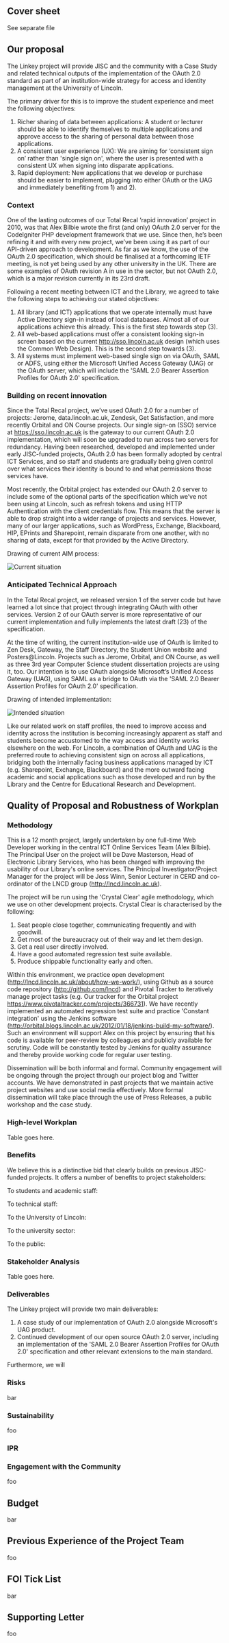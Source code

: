 ## Cover sheet

See separate file

## Our proposal

The Linkey project will provide JISC and the community with a Case Study and related technical outputs of the implementation of the OAuth 2.0 standard as part of an institution-wide strategy for access and identity management at the University of Lincoln. 

The primary driver for this is to improve the student experience and meet the following objectives:

1. Richer sharing of data between applications: A student or lecturer should be able to identify themselves to multiple applications and approve access to the sharing of personal data between those applications.
2. A consistent user experience (UX): We are aiming for ‘consistent sign on’ rather than 'single sign on', where the user is presented with a consistent UX when signing into disparate applications.
3. Rapid deployment: New applications that we develop or purchase should be easier to implement, plugging into either OAuth or the UAG and immediately benefiting from 1) and 2).

### Context

One of the lasting outcomes of our Total Recal ‘rapid innovation’ project in 2010, was that Alex Bilbie wrote the first (and only) OAuth 2.0 server for the CodeIgniter PHP development framework that we use. Since then, he’s been refining it and with every new project, we’ve been using it as part of our API-driven approach to development. As far as we know, the use of the OAuth 2.0 specification, which should be finalised at a forthcoming IETF meeting, is not yet being used by any other university in the UK. There are some examples of OAuth revision A in use in the sector, but not OAuth 2.0, which is a major revision currently in its 23rd draft.

Following a recent meeting between ICT and the Library, we agreed to take the following steps to achieving our stated objectives:

1. All library (and ICT) applications that we operate internally must have Active Directory sign-in instead of local databases. Almost all of our applications achieve this already. This is the first step towards step (3).
2. All web-based applications must offer a consistent looking sign-in screen based on the current http://sso.lincoln.ac.uk design (which uses the Common Web Design). This is the second step towards (3).
3. All systems must implement web-based single sign on via OAuth, SAML or ADFS, using either the Microsoft Unified Access Gateway (UAG) or the OAuth server, which will include the 'SAML 2.0 Bearer Assertion Profiles for OAuth 2.0' specification.


### Building on recent innovation

Since the Total Recal project, we’ve used OAuth 2.0 for a number of projects: Jerome, data.lincoln.ac.uk, Zendesk, Get Satisfaction, and more recently Orbital and ON Course projects.  Our single sign-on (SSO) service at https://sso.lincoln.ac.uk is the gateway to our current OAuth 2.0 implementation, which will soon be upgraded to run across two servers for redundancy. Having been researched, developed and implemented under early JISC-funded projects, OAuth 2.0 has been formally adopted by central ICT Services, and so staff and students are gradually being given control over what services their identity is bound to and what permissions those services have.

Most recently, the Orbital project has extended our OAuth 2.0 server to include some of the optional parts of the specification which we’ve not been using at Lincoln, such as refresh tokens and using HTTP Authentication with the client credentials flow. This means that the server is able to drop straight into a wider range of projects and services. However, many of our larger applications, such as WordPress, Exchange, Blackboard, HIP, EPrints and Sharepoint, remain disparate from one another, with no sharing of data, except for that provided by the Active Directory. 

Drawing of current AIM process: 

![Current situation](https://github.com/lncd/AIM-project/raw/master/SSOCurrentSituation.png)

### Anticipated Technical Approach

In the Total Recal project, we released version 1 of the server code but have learned a lot since that project through integrating OAuth with other services. Version 2 of our OAuth server is more representative of our current implementation and fully implements the latest draft (23) of the specification.

At the time of writing, the current institution-wide use of OAuth is limited to Zen Desk, Gateway, the Staff Directory, the Student Union website and Posters@Lincoln. Projects such as Jerome, Orbital, and ON Course, as well as three 3rd year Computer Science student dissertation projects are using it, too. Our intention is to use OAuth alongside Microsoft’s Unified Access Gateway (UAG), using SAML as a bridge to OAuth via the 'SAML 2.0 Bearer Assertion Profiles for OAuth 2.0' specification.

Drawing of intended implementation: 

![Intended situation](https://github.com/lncd/AIM-project/raw/master/SSOIdealSituation.png)

Like our related work on staff profiles, the need to improve access and identity across the institution is becoming increasingly apparent as staff and students become accustomed to the way access and identity works elsewhere on the web. For Lincoln, a combination of OAuth and UAG is the preferred route to achieving consistent sign on across all applications, bridging both the internally facing business applications managed by ICT (e.g. Sharepoint, Exchange, Blackboard) and the more outward facing academic and social applications such as those developed and run by the Library and the Centre for Educational Research and Development.

## Quality of Proposal and Robustness of Workplan

### Methodology

This is a 12 month project, largely undertaken by one full-time Web Developer working in the central ICT Online Services Team (Alex Bilbie). The Principal User on the project will be Dave Masterson, Head of Electronic Library Services, who has been charged with improving the usability of our Library's online services. The Principal Investigator/Project Manager for the project will be Joss Winn, Senior Lecturer in CERD and co-ordinator of the LNCD group (http://lncd.lincoln.ac.uk). 

The project will be run using the 'Crystal Clear' agile methodology, which we use on other development projects. Crystal Clear is characterised by the following:

1. Seat people close together, communicating frequently and with goodwill.
2. Get most of the bureaucracy out of their way and let them design.
3. Get a real user directly involved.
4. Have a good automated regression test suite available.
5. Produce shippable functionality early and often.

Within this environment, we practice open development (http://lncd.lincoln.ac.uk/about/how-we-work/), using Github as a source code repository (http://github.com/lncd) and Pivotal Tracker to iteratively manage project tasks (e.g. Our tracker for the Orbital project https://www.pivotaltracker.com/projects/366731). We have recently implemented an automated regression test suite and practice 'Constant integration' using the Jenkins software (http://orbital.blogs.lincoln.ac.uk/2012/01/18/jenkins-build-my-software/). Such an environment will support Alex on this project by ensuring that his code is available for peer-review by colleagues and publicly available for scrutiny. Code will be constantly tested by Jenkins for quality assurance and thereby provide working code for regular user testing. 

Dissemination will be both informal and formal. Community engagement will be ongoing through the project through our project blog and Twitter accounts. We have demonstrated in past projects that we maintain active project websites and use social media effectively. More formal dissemination will take place through the use of Press Releases, a public workshop and the case study.

### High-level Workplan

Table goes here.

### Benefits

We believe this is a distinctive bid that clearly builds on previous JISC-funded projects. It offers a number of benefits to project stakeholders:
To students and academic staff: To technical staff: 
To the University of Lincoln: To the university sector: 
To the public: 

### Stakeholder Analysis

Table goes here.

### Deliverables

The Linkey project will provide two main deliverables:

1. A case study of our implementation of OAuth 2.0 alongside Microsoft's UAG product.
2. Continued development of our open source OAuth 2.0 server, including an implementation of the 'SAML 2.0 Bearer Assertion Profiles for OAuth 2.0' specification and other relevant extensions to the main standard. 

Furthermore, we will

### Risks

bar

### Sustainability

foo

### IPR

### Engagement with the Community

foo

## Budget

bar

## Previous Experience of the Project Team

foo

## FOI Tick List

bar

## Supporting Letter

foo